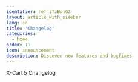 ```yaml
---
identifier: ref_iTzBwnG2
layout: article_with_sidebar
lang: en
title: 'Changelog'
categories:
  - home
order: 11
icon: announcement
description: Discover new features and bugfixes
---
```



X-Cart 5 Changelog